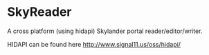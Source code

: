 
SkyReader
=========

A cross platform (using hidapi) Skylander portal reader/editor/writer.

HIDAPI can be found here http://www.signal11.us/oss/hidapi/

